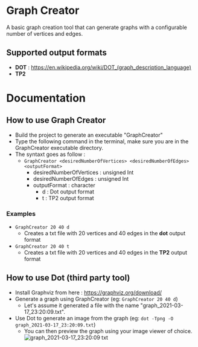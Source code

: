 # Graph Creator  
A basic graph creation tool that can generate graphs with a configurable number of vertices and edges.  
## Supported output formats
- **DOT** : https://en.wikipedia.org/wiki/DOT_(graph_description_language)  
- **TP2**  
  
# Documentation  
## How to use Graph Creator  
- Build the project to generate an executable "GraphCreator"  
- Type the following command in the terminal, make sure you are in the GraphCreator executable directory.  
- The syntaxt goes as follow : 
  - `GraphCreator <desiredNumberOfVertices> <desiredNumberOfEdges> <outputFormat>`     
    - desiredNumberOfVertices : unsigned Int  
    - desiredNumberOfEdges : unsigned Int  
    - outputFormat : character
      - d : Dot output format
      - t : TP2 output format
### Examples  
- `GraphCreator 20 40 d`  
  - Creates a txt file with 20 vertices and 40 edges in the **dot** output format
- `GraphCreator 20 40 t`  
  - Creates a txt file with 20 vertices and 40 edges in the **TP2** output format  

 ## How to use Dot (third party tool)    
 - Install Graphviz from here : https://graphviz.org/download/  
 - Generate a graph using GraphCreator (eg: `GraphCreator 20 40 d`)  
   - Let's assume it generated a file with the name "graph_2021-03-17_23:20:09.txt". 
 - Use Dot to generate an image from the graph (eg: `dot -Tpng -O graph_2021-03-17_23:20:09.txt`)  
   - You can then preview the graph using your image viewer of choice.  
   ![graph_2021-03-17_23:20:09 txt](https://user-images.githubusercontent.com/26939775/111569497-2bc42700-8779-11eb-81c5-5d7a998e50c6.png)
